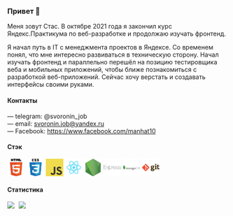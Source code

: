 ### Привет 👋
Меня зовут Стас. В октябре 2021 года я закончил курс Яндекс.Практикума по веб-разработке и продолжаю изучать фронтенд.

Я начал путь в IT с менеджмента проектов в Яндексе. Со временем понял, что мне интересно развиваться в техническую сторону. Начал изучать фронтенд и параллельно перешёл на позицию тестировщика веба и мобильных приложений, чтобы ближе познакомиться с разработкой веб-приложений. Сейчас хочу верстать и создавать интерфейсы своими руками.

#### Контакты
— telegram: @svoronin_job </br>
— email: svoronin.job@yandex.ru </br>
— Facebook: https://www.facebook.com/manhat10 </br>

#### Стэк
<p>
  <img
    src="https://raw.githubusercontent.com/github/explore/80688e429a7d4ef2fca1e82350fe8e3517d3494d/topics/html/html.png"
    alt="HTML"
    height="40"
  />
  <img
    src="https://raw.githubusercontent.com/github/explore/80688e429a7d4ef2fca1e82350fe8e3517d3494d/topics/css/css.png"
    alt="CSS"
    height="40"
  />
  <img
    src="https://raw.githubusercontent.com/github/explore/80688e429a7d4ef2fca1e82350fe8e3517d3494d/topics/javascript/javascript.png"
    alt="Javascript"
    height="40"
  />
  <img
    src="https://raw.githubusercontent.com/github/explore/80688e429a7d4ef2fca1e82350fe8e3517d3494d/topics/react/react.png"
    alt="React"
    height="40"
  />
  <img
    src="https://raw.githubusercontent.com/github/explore/80688e429a7d4ef2fca1e82350fe8e3517d3494d/topics/nodejs/nodejs.png"
    alt="NodeJS"
    height="40"
  />
  <img
    src="https://raw.githubusercontent.com/github/explore/80688e429a7d4ef2fca1e82350fe8e3517d3494d/topics/express/express.png"
    alt="Express"
    height="40"
  />
  <img
    src="https://raw.githubusercontent.com/github/explore/80688e429a7d4ef2fca1e82350fe8e3517d3494d/topics/mongodb/mongodb.png"
    alt="MongoDB"
    height="40"
  />
  <img
    src="https://raw.githubusercontent.com/github/explore/80688e429a7d4ef2fca1e82350fe8e3517d3494d/topics/git/git.png"
    alt="git"
    height="40"
  />
</p>

#### Статистика
<div>
  <a href="https://github-readme-stats.vercel.app/api?username=stvor&hide=contribs&show_icons=true">
    <img
      src="https://github-readme-stats.vercel.app/api?username=stvor&hide=contribs,stars,issues&show_icons=true"
      align="left"
      height="130"
      style="margin-right: 10px"
    />
  </a>
  <a href="https://github-readme-stats.vercel.app/api/top-langs/?username=stvor&layout=compact">
    <img
      src="https://github-readme-stats.vercel.app/api/top-langs/?username=stvor&layout=compact"
      align="left"
      height="130"
    />
  </a>
</div>
